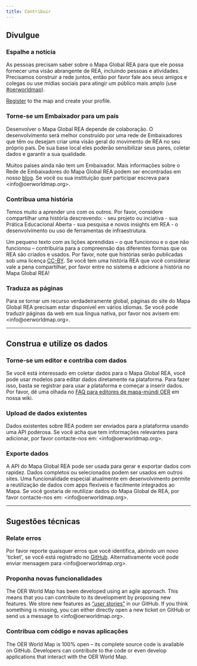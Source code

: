 ```yaml
---
title: Contribuir
---
```

## Divulgue

### Espalhe a notícia

As pessoas precisam saber sobre o Mapa Global REA para que ele possa fornecer uma visão abrangente de REA, incluindo pessoas e atividades. Precisamos construir a rede juntos, então por favor fale aos seus amigos e colegas ou use mídias sociais para atingir um público mais amplo (use [ #oerworldmap](https://twitter.com/hashtag/oerworldmap)).

[Register](https://oerworldmap.org/user/register) to the map and create your profile.

### Torne-se um Embaixador para um país

Desenvolver o Mapa Global REA depende de colaboração. O desenvolvimento será melhor construído por uma rede de Embaixadores que têm ou desejam criar uma visão geral do movimento de REA no seu próprio país. De sua base local eles poderão sensibilizar seus pares, coletar dados e garantir a sua qualidade.

Muitos países ainda não tem um Embaixador. Mais informações sobre o Rede de Embaixadores do Mapa Global REA podem ser encontradas em nosso [ blog](https://oerworldmap.wordpress.com/2015/09/19/how-to-become-part-of-the-oer-world-map-country-champion-network/). Se você ou sua instituição quer participar escreva para <in&#102;o&#64;oerw&#111;&#114;ldma&#112;&#46;org>.

### Contribua uma história

Temos muito a aprender uns com os outros. Por favor, considere compartilhar uma história descrevendo: - seu projeto ou inciativa - sua Prática Educacional Aberta - sua pesquisa e novos insights em REA - o desenvolvimento ou uso de ferramentas de infraestrutura.

Um pequeno texto com as lições aprendidas – o que funcionou e o que não funcionou – contribuiria para a compreensão das diferentes formas que os REA são criados e usados. Por favor, note que histórias serão publicadas sob uma licença [CC-BY](https://creativecommons.org/licenses/by/4.0/). Se você tem uma história REA que você considerar vale a pena compartilhar, por favor entre no sistema e adicione a história no Mapa Global REA!

### Traduza as páginas

Para se tornar um recurso verdadeiramente global, páginas do site do Mapa Global REA precisam estar disponível em vários idiomas. Se você pode traduzir páginas da web em sua língua nativa, por favor nos avisem em: <in&#102;o&#64;oerw&#111;&#114;ldma&#112;&#46;org>.

* * *

## Construa e utilize os dados

### Torne-se um editor e contriba com dados

Se você está interessado em coletar dados para o Mapa Global REA, você pode usar modelos para editar dados diretamente na plataforma. Para fazer isso, basta se registrar para usar a plataforma e começar a inserir dados. Por favor, dê uma olhada no [ FAQ para editores de mapa-múndi OER](https://github.com/hbz/oerworldmap/wiki/FAQs-for-OER-World-Map-editors) em nossa wiki.

### Upload de dados existentes

Dados existentes sobre REA podem ser enviados para a plataforma usando uma API poderosa. Se você acha que tem informações relevantes para adicionar, por favor contacte-nos em: <in&#102;o&#64;oerw&#111;&#114;ldma&#112;&#46;org>.

### Exporte dados

A API do Mapa Global REA pode ser usada para gerar e exportar dados com rapidez. Dados completos ou selecionados podem ser usados em outros sites. Uma funcionalidade especial atualmente em desenvolvimento permite a reutilização de dados com apps flexíveis e facilmente integrados ao Mapa. Se você gostaria de reutilizar dados do Mapa Global de REA, por favor contacte-nos em: <in&#102;o&#64;oerw&#111;&#114;ldma&#112;&#46;org>.

* * *

## Sugestões técnicas

### Relate erros

Por favor reporte quaisquer erros que você identifica, abrindo um novo 'ticket', se você está registrado no [ GitHub](https://github.com/hbz/oerworldmap). Alternativamente você pode enviar mensagem para <in&#102;o&#64;oerw&#111;&#114;ldma&#112;&#46;org>.

### Proponha novas funcionalidades

The OER World Map has been developed using an agile approach. This means that you can contribute to its development by proposing new features. We store new features as [“user stories”](https://github.com/hbz/oerworldmap/labels/story) in our GitHub. If you think something is missing, you can either directly open a new ticket on GitHub or send us a message to <in&#102;o&#64;oerw&#111;&#114;ldma&#112;&#46;org>.

### Contribua com código e novas aplicações

The OER World Map is 100% open – its complete source code is available on GitHub. Developers can contribute to the code or even develop applications that interact with the OER World Map.